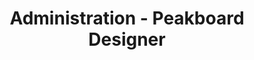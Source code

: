 ---
layout: category_landing
category_landing: administration
title: Administration - Peakboard Designer
lang: de
weight: 1000002
ref: admin-1000002
hide_in_menu: true
---